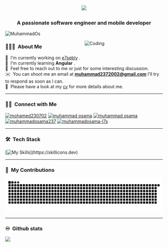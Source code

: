 <h1 align="center">
    <img src="https://readme-typing-svg.herokuapp.com/?font=Fira+Code&pause=600&color=F7F7F7&size=35&center=true&vCenter=true&weight=600&&duration=4000&width=500&height=70&duration=4000&lines=Hi+There!+👋;+I'm+Muhammad+Osama!;" />
</h1>
<h3 align="center">A passionate software engineer and mobile developer</h3>

<p align="left"> <img src="https://komarev.com/ghpvc/?username=MuhammadOs&label=Profile%20views&color=0e75b6&style=flat" alt="MuhammadOs" /> </p>

<img align="right" alt="Coding" width="250" src="https://cdn.dribbble.com/users/1019864/screenshots/3079099/media/9e5055da2ee6c899aab9403ceb7d0dc3.gif"/>

### 👨🏻‍💻 &nbsp;About Me

🔭 &nbsp;I’m currently working on [e7sebly](https://github.com/MuhammadOs/e7sebly) .\
🌱 &nbsp;I’m currently learning **Angular** .\
💬 &nbsp;Feel free to reach out to me or just for some interesting discussion.\
✉️ &nbsp;You can shoot me an email at **muhammad2372002@gmail.com** I'll try to respond as soon as I can.\
📄 &nbsp;Please have a look at my [cv]([https://www.adityavsingh.com/resume.html](https://drive.google.com/file/d/1RBQ9DoAeVMVTRDjHUjA2IHKRaMR8GhQ3/view?usp=sharing)) for more details about me.
<hr>

### 🤝🏻 &nbsp;Connect with Me

<p align="left">
<a href="https://twitter.com/mohamed230702" target="blank"><img align="center" src="https://raw.githubusercontent.com/rahuldkjain/github-profile-readme-generator/master/src/images/icons/Social/twitter.svg" alt="mohamed230702" height="30" width="40" /></a>
<a href="https://linkedin.com/in/muhammad-osama-356a511bb" target="blank"><img align="center" src="https://raw.githubusercontent.com/rahuldkjain/github-profile-readme-generator/master/src/images/icons/Social/linked-in-alt.svg" alt="muhammad osama" height="30" width="40" /></a>
<a href="https://fb.com/muhammad osama" target="blank"><img align="center" src="https://raw.githubusercontent.com/rahuldkjain/github-profile-readme-generator/master/src/images/icons/Social/facebook.svg" alt="muhammad osama" height="30" width="40" /></a>
<a href="https://instagram.com/muhammadosama237" target="blank"><img align="center" src="https://raw.githubusercontent.com/rahuldkjain/github-profile-readme-generator/master/src/images/icons/Social/instagram.svg" alt="muhammadosama237" height="30" width="40" /></a>
<a href="https://www.youtube.com/c/muhammadosama-l7s" target="blank"><img align="center" src="https://raw.githubusercontent.com/rahuldkjain/github-profile-readme-generator/master/src/images/icons/Social/youtube.svg" alt="muhammadosama-l7s" height="30" width="40" /></a>
</p>
<hr>

### 🛠 &nbsp;Tech Stack

[![My Skills](https://skillicons.dev/icons?i=flutter,dart,kotlin,figma,firebase,ts,html,css,androidstudio,bootstrap,c,c#,cs,cpp,py,discord,matlab,ps,)](https://skillicons.dev)


<hr>


<!--- ------------------------------------------------------------------------------------------------------------------------------------------------------ -->
<!--- -- GitHub Stats ------------------------------------------------------------------------------------------------------------------------------------ -->
<!--- ------------------------------------------------------------------------------------------------------------------------------------------------------ -->

### 🐍 &nbsp;My Contributions

![Snake animation Contribution Graph](https://raw.githubusercontent.com/Anmol-Baranwal/Anmol-Baranwal/output/github-contribution-grid-snake-dark.svg)
<hr>

### ♾️ &nbsp;Github stats

 ![](https://github-readme-stats.vercel.app/api?username=MuhammadOs\&rank_icon=percentile&show_icons=true&theme=github_dark&border_radius=8)  
